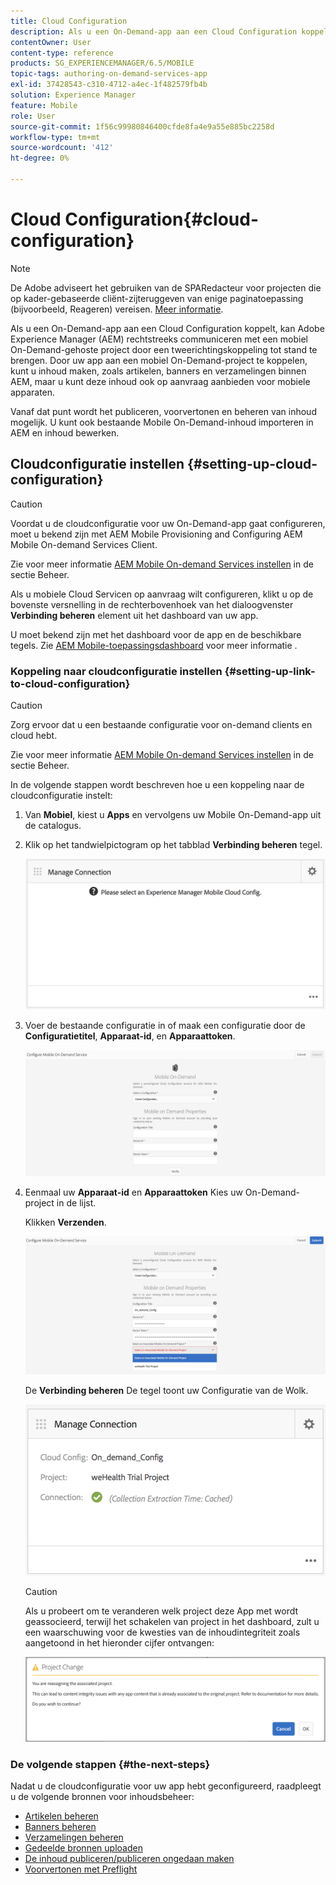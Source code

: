 ```yaml
---
title: Cloud Configuration
description: Als u een On-Demand-app aan een Cloud Configuration koppelt, kan Adobe Experience Manager (AEM) rechtstreeks communiceren met een mobiel On-Demand-gehoste project door een tweerichtingskoppeling tot stand te brengen. Volg deze pagina voor meer informatie.
contentOwner: User
content-type: reference
products: SG_EXPERIENCEMANAGER/6.5/MOBILE
topic-tags: authoring-on-demand-services-app
exl-id: 37428543-c310-4712-a4ec-1f482579fb4b
solution: Experience Manager
feature: Mobile
role: User
source-git-commit: 1f56c99980846400cfde8fa4e9a55e885bc2258d
workflow-type: tm+mt
source-wordcount: '412'
ht-degree: 0%

---
```


# Cloud Configuration{#cloud-configuration}

>[!NOTE]
>
>De Adobe adviseert het gebruiken van de SPARedacteur voor projecten die op kader-gebaseerde cliënt-zijteruggeven van enige paginatoepassing (bijvoorbeeld, Reageren) vereisen. [Meer informatie](/help/sites-developing/spa-overview.md).

Als u een On-Demand-app aan een Cloud Configuration koppelt, kan Adobe Experience Manager (AEM) rechtstreeks communiceren met een mobiel On-Demand-gehoste project door een tweerichtingskoppeling tot stand te brengen. Door uw app aan een mobiel On-Demand-project te koppelen, kunt u inhoud maken, zoals artikelen, banners en verzamelingen binnen AEM, maar u kunt deze inhoud ook op aanvraag aanbieden voor mobiele apparaten.

Vanaf dat punt wordt het publiceren, voorvertonen en beheren van inhoud mogelijk. U kunt ook bestaande Mobile On-Demand-inhoud importeren in AEM en inhoud bewerken.

## Cloudconfiguratie instellen {#setting-up-cloud-configuration}

>[!CAUTION]
>
>Voordat u de cloudconfiguratie voor uw On-Demand-app gaat configureren, moet u bekend zijn met AEM Mobile Provisioning and Configuring AEM Mobile On-demand Services Client.
>
>Zie voor meer informatie [AEM Mobile On-demand Services instellen](/help/mobile/aem-mobile-setup.md) in de sectie Beheer.

Als u mobiele Cloud Servicen op aanvraag wilt configureren, klikt u op de bovenste versnelling in de rechterbovenhoek van het dialoogvenster **Verbinding beheren** element uit het dashboard van uw app.

U moet bekend zijn met het dashboard voor de app en de beschikbare tegels. Zie [AEM Mobile-toepassingsdashboard](/help/mobile/mobile-apps-ondemand-application-dashboard.md) voor meer informatie .

### Koppeling naar cloudconfiguratie instellen {#setting-up-link-to-cloud-configuration}

>[!CAUTION]
>
>Zorg ervoor dat u een bestaande configuratie voor on-demand clients en cloud hebt.
>
>Zie voor meer informatie [AEM Mobile On-demand Services instellen](/help/mobile/aem-mobile-setup.md) in de sectie Beheer.

In de volgende stappen wordt beschreven hoe u een koppeling naar de cloudconfiguratie instelt:

1. Van **Mobiel**, kiest u **Apps** en vervolgens uw Mobile On-Demand-app uit de catalogus.
1. Klik op het tandwielpictogram op het tabblad **Verbinding beheren** tegel.

   ![chlimage_1-65](assets/chlimage_1-65.png)

1. Voer de bestaande configuratie in of maak een configuratie door de **Configuratietitel**, **Apparaat-id**, en **Apparaattoken**.

   ![chlimage_1-66](assets/chlimage_1-66.png)

1. Eenmaal uw **Apparaat-id** en **Apparaattoken** Kies uw On-Demand-project in de lijst.

   Klikken **Verzenden**.

   ![chlimage_1-67](assets/chlimage_1-67.png)

   De **Verbinding beheren** De tegel toont uw Configuratie van de Wolk.

   ![chlimage_1-68](assets/chlimage_1-68.png)

   >[!CAUTION]
   >
   >Als u probeert om te veranderen welk project deze App met wordt geassocieerd, terwijl het schakelen van project in het dashboard, zult u een waarschuwing voor de kwesties van de inhoudintegriteit zoals aangetoond in het hieronder cijfer ontvangen:

   ![chlimage_1-69](assets/chlimage_1-69.png)

### De volgende stappen {#the-next-steps}

Nadat u de cloudconfiguratie voor uw app hebt geconfigureerd, raadpleegt u de volgende bronnen voor inhoudsbeheer:

* [Artikelen beheren](/help/mobile/mobile-on-demand-managing-articles.md)
* [Banners beheren](/help/mobile/mobile-on-demand-managing-banners.md)
* [Verzamelingen beheren](/help/mobile/mobile-on-demand-managing-collections.md)
* [Gedeelde bronnen uploaden](/help/mobile/mobile-on-demand-shared-resources.md)
* [De inhoud publiceren/publiceren ongedaan maken](/help/mobile/mobile-on-demand-publishing-unpublishing.md)
* [Voorvertonen met Preflight](/help/mobile/aem-mobile-manage-ondemand-services.md)
